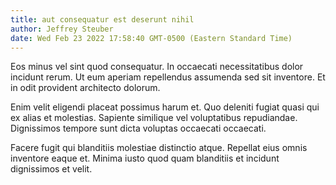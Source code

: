 ```yaml
---
title: aut consequatur est deserunt nihil
author: Jeffrey Steuber
date: Wed Feb 23 2022 17:58:40 GMT-0500 (Eastern Standard Time)
---
```

Eos minus vel sint quod consequatur. In occaecati necessitatibus dolor incidunt rerum. Ut eum aperiam repellendus assumenda sed sit inventore. Et in odit provident architecto dolorum.

 Enim velit eligendi placeat possimus harum et. Quo deleniti fugiat quasi qui ex alias et molestias. Sapiente similique vel voluptatibus repudiandae. Dignissimos tempore sunt dicta voluptas occaecati occaecati.

 Facere fugit qui blanditiis molestiae distinctio atque. Repellat eius omnis inventore eaque et. Minima iusto quod quam blanditiis et incidunt dignissimos et velit.